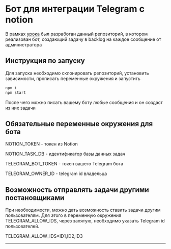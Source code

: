 # Бот для интеграции Telegram с notion

В рамках [урока](https://amorev.ru/telegram-notion-integration) был разработан данный репозиторий, в котором реализован бот, создающий задачу в backlog на каждое сообщение от администратора

## Инструкция по запуску

Для запуска необходимо склонировать репозиторий, установить зависимости, прописать переменные окружения и запустить

```bash
npm i
npm start
```

После чего можно писать вашему боту любые сообщения и он создаст из них задачи

## Обязательные переменные окружения для бота

NOTION_TOKEN - токен из Notion

NOTION_TASK_DB - идентификатор базы данных задач

TELEGRAM_BOT_TOKEN - токен вашего Telegram бота

TELEGRAM_OWNER_ID - telegram id владельца

## Возможность отправлять задачи другими постановщиками

При необходимости, можно дать возможность ставить задачи другим пользователям. Для этого в переменную окружения TELEGRAM_ALLOW_IDS, через запятую, необходимо указать Telegram id пользователей.

TELEGRAM_ALLOW_IDS=ID1,ID2,ID3
____________________________________________________________________________
